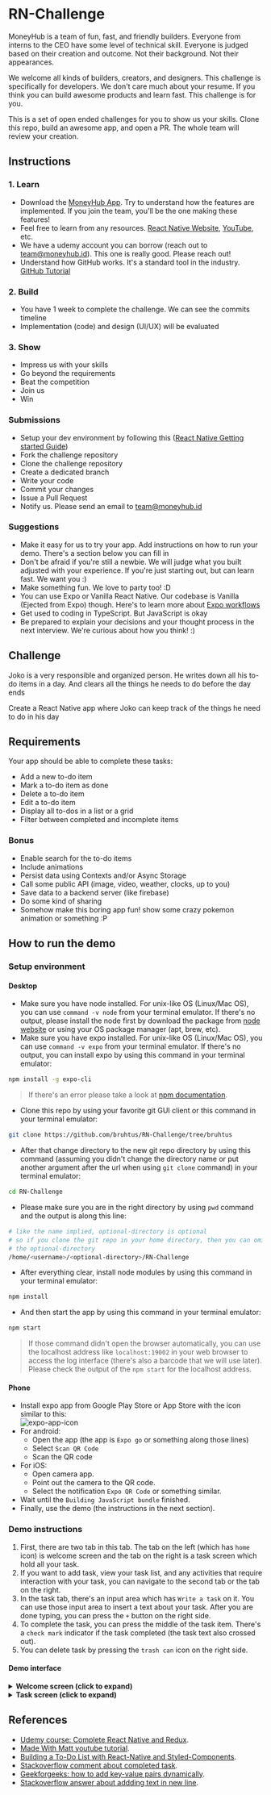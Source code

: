 # RN-Challenge
MoneyHub is a team of fun, fast, and friendly builders. Everyone from interns to the CEO have some level of technical skill. Everyone is judged based on their creation and outcome. Not their background. Not their appearances.

We welcome all kinds of builders, creators, and designers. This challenge is specifically for developers. We don't care much about your resume. If you think you can build awesome products and learn fast. This challenge is for you.

This is a set of open ended challenges for you to show us your skills. Clone this repo, build an awesome app, and open a PR. The whole team will review your creation.

## Instructions
### 1. Learn
- Download the [MoneyHub App](http://onelink.to/x9xxwg). Try to understand how the features are implemented. If you join the team, you'll be the one making these features!
- Feel free to learn from any resources. [React Native Website](https://reactnative.dev), [YouTube](https://www.youtube.com/results?search_query=react+native+tutorial), etc.
- We have a udemy account you can borrow (reach out to [team@moneyhub.id](mailto:team@moneyhub.id)). This one is really good. Please reach out!
- Understand how GitHub works. It's a standard tool in the industry. [GitHub Tutorial](https://guides.github.com/activities/hello-world/)

### 2. Build
- You have 1 week to complete the challenge. We can see the commits timeline
- Implementation (code) and design (UI/UX) will be evaluated

### 3. Show
- Impress us with your skills
- Go beyond the requirements
- Beat the competition
- Join us
- Win

### Submissions
- Setup your dev environment by following this ([React Native Getting started Guide](https://reactnative.dev/docs/getting-started))
- Fork the challenge repository
- Clone the challenge repository
- Create a dedicated branch
- Write your code
- Commit your changes
- Issue a Pull Request
- Notify us. Please send an email to [team@moneyhub.id](mailto:team@moneyhub.id)

### Suggestions
- Make it easy for us to try your app. Add instructions on how to run your demo. There's a section below you can fill in
- Don't be afraid if you're still a newbie. We will judge what you built adjusted with your experience. If you're just starting out, but can learn fast. We want you :)
- Make something fun. We love to party too! :D
- You can use Expo or Vanilla React Native. Our codebase is Vanilla (Ejected from Expo) though. Here's to learn more about [Expo workflows](https://docs.expo.io/introduction/managed-vs-bare/)
- Get used to coding in TypeScript. But JavaScript is okay
- Be prepared to explain your decisions and your thought process in the next interview. We're curious about how you think! :)

## Challenge
Joko is a very responsible and organized person. He writes down all his to-do items in a day. And clears all the things he needs to do before the day ends

Create a React Native app where Joko can keep track of the things he need to do in his day

## Requirements
Your app should be able to complete these tasks:
- Add a new to-do item
- Mark a to-do item as done
- Delete a to-do item
- Edit a to-do item
- Display all to-dos in a list or a grid
- Filter between completed and incomplete items

### Bonus
- Enable search for the to-do items
- Include animations
- Persist data using Contexts and/or Async Storage
- Call some public API (image, video, weather, clocks, up to you)
- Save data to a backend server (like firebase)
- Do some kind of sharing
- Somehow make this boring app fun! show some crazy pokemon animation or something :P

## How to run the demo
### Setup environment

#### Desktop
- Make sure you have node installed. For unix-like OS (Linux/Mac OS), you can use `command -v node` from your terminal emulator. If there's no output, please install the node first by download the package from [node website](https://nodejs.org/en/download/) or using your OS package manager (apt, brew, etc).
- Make sure you have expo installed. For unix-like OS (Linux/Mac OS), you can use `command -v expo` from your terminal emulator. If there's no output, you can install expo by using this command in your terminal emulator:
```sh
npm install -g expo-cli
```
> If there's an error please take a look at [npm documentation](https://docs.npmjs.com/resolving-eacces-permissions-errors-when-installing-packages-globally).
- Clone this repo by using your favorite git GUI client or this command in your terminal emulator:
```sh
git clone https://github.com/bruhtus/RN-Challenge/tree/bruhtus
```
- After that change directory to the new git repo directory by using this command (assuming you didn't change the directory name or put another argument after the url when using `git clone` command) in your terminal emulator:
```sh
cd RN-Challenge
```
- Please make sure you are in the right directory by using `pwd` command and the output is along this line:
```sh
# like the name implied, optional-directory is optional
# so if you clone the git repo in your home directory, then you can omitted
# the optional-directory
/home/<username>/<optional-directory>/RN-Challenge
```
- After everything clear, install node modules by using this command in your terminal emulator:
```sh
npm install
```
- And then start the app by using this command in your terminal emulator:
```sh
npm start
```
> If those command didn't open the browser automatically, you can use the localhost address like `localhost:19002` in your web browser to access the log interface (there's also a barcode that we will use later). <br>
> Please check the output of the `npm start` for the localhost address.

#### Phone
- Install expo app from Google Play Store or App Store with the icon similar to this: <br>
![expo-app-icon](https://yt3.ggpht.com/ytc/AKedOLQg2eJzTu1S9g3hvnJUiocR4Rz8_0URgK2_pGHEjA=s88-c-k-c0x00ffffff-no-rj)
- For android:
  - Open the app (the app is `Expo go` or something along those lines)
  - Select `Scan QR Code`
  - Scan the QR code
- For iOS:
  - Open camera app.
  - Point out the camera to the QR code.
  - Select the notification `Expo QR Code` or something similar.
- Wait until the `Building JavaScript bundle` finished.
- Finally, use the demo (the instructions in the next section).

### Demo instructions
1. First, there are two tab in this tab. The tab on the left (which has `home` icon) is welcome screen and the tab on the right is a task screen which hold all your task.
2. If you want to add task, view your task list, and any activities that require interaction with your task, you can navigate to the second tab or the tab on the right.
3. In the task tab, there's an input area which has `Write a task` on it. You can use those input area to insert a text about your task. After you are done typing, you can press the `+` button on the right side.
4. To complete the task, you can press the middle of the task item. There's a `check mark` indicator if the task completed (the task text also crossed out).
5. You can delete task by pressing the `trash can` icon on the right side.

#### Demo interface
<details>
<summary><strong>Welcome screen (click to expand)</strong></summary>

![welcome-screen](assets/images/app-interface/welcome-screen.png)

</details>

<details>
<summary><strong>Task screen (click to expand)</strong></summary>

<h4>Empty task interface</h4>

![empty-task-interface](assets/images/app-interface/empty-task-interface.png)

<h4>Completed and not completed interface</h4>

![completed-and-not-completed-interface](assets/images/app-interface/completed-and-not-completed-interface.png)

</details>

## References
- [Udemy course: Complete React Native and Redux](https://www.udemy.com/course/the-complete-react-native-and-redux-cours/).
- [Made With Matt youtube tutorial](https://www.youtube.com/playlist?list=PLYBvEAka-q1hJuwRPYQPlEBBRm7_qGw_2).
- [Building a To-Do List with React-Native and Styled-Components](https://dev.to/reenydavidson/building-a-to-do-list-with-react-native-and-styled-components-2148).
- [Stackoverflow comment about completed task](https://stackoverflow.com/q/66427843).
- [Geekforgeeks: how to add key-value pairs dynamically](https://www.geeksforgeeks.org/how-to-create-dictionary-and-add-key-value-pairs-dynamically/).
- [Stackoverflow answer about addding text in new line](https://stackoverflow.com/a/32480141).
